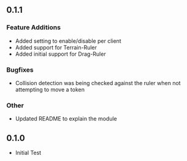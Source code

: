 ## 0.1.1
### Feature Additions
- Added setting to enable/disable per client
- Added support for Terrain-Ruler
- Added initial support for Drag-Ruler

### Bugfixes
- Collision detection was being checked against the ruler when not attempting to move a token

### Other
- Updated README to explain the module

## 0.1.0
- Initial Test
